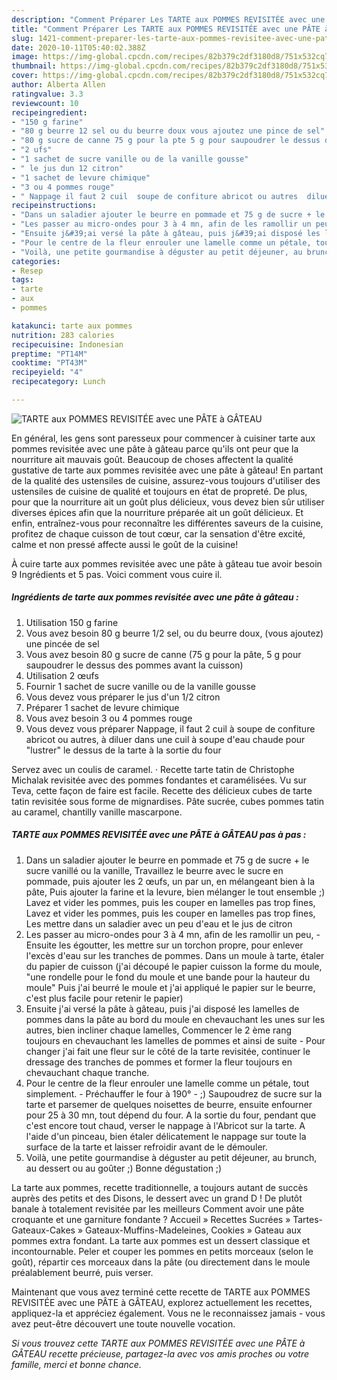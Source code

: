 ```yaml
---
description: "Comment Préparer Les TARTE aux POMMES REVISITÉE avec une PÂTE à GÂTEAU"
title: "Comment Préparer Les TARTE aux POMMES REVISITÉE avec une PÂTE à GÂTEAU"
slug: 1421-comment-preparer-les-tarte-aux-pommes-revisitee-avec-une-pate-a-gateau
date: 2020-10-11T05:40:02.388Z
image: https://img-global.cpcdn.com/recipes/82b379c2df3180d8/751x532cq70/tarte-aux-pommes-revisitee-avec-une-pate-a-gateau-photo-principale-de-la-recette.jpg
thumbnail: https://img-global.cpcdn.com/recipes/82b379c2df3180d8/751x532cq70/tarte-aux-pommes-revisitee-avec-une-pate-a-gateau-photo-principale-de-la-recette.jpg
cover: https://img-global.cpcdn.com/recipes/82b379c2df3180d8/751x532cq70/tarte-aux-pommes-revisitee-avec-une-pate-a-gateau-photo-principale-de-la-recette.jpg
author: Alberta Allen
ratingvalue: 3.3
reviewcount: 10
recipeingredient:
- "150 g farine"
- "80 g beurre 12 sel ou du beurre doux vous ajoutez une pince de sel"
- "80 g sucre de canne 75 g pour la pte 5 g pour saupoudrer le dessus des pommes avant la cuisson"
- "2 ufs"
- "1 sachet de sucre vanille ou de la vanille gousse"
- " le jus dun 12 citron"
- "1 sachet de levure chimique"
- "3 ou 4 pommes rouge"
- " Nappage il faut 2 cuil  soupe de confiture abricot ou autres  diluer dans une cuil  soupe deau chaude pour lustrer le dessus de la tarte  la sortie du four"
recipeinstructions:
- "Dans un saladier ajouter le beurre en pommade et 75 g de sucre + le sucre vanillé ou la vanille, Travaillez le beurre avec le sucre en pommade, puis ajouter les 2 œufs, un par un, en mélangeant bien à la pâte, Puis ajouter la farine et la levure, bien mélanger le tout ensemble ;) Lavez et vider les pommes, puis les couper en lamelles pas trop fines, Lavez et vider les pommes, puis les couper en lamelles pas trop fines, Les mettre dans un saladier avec un peu d&#39;eau et le jus de citron"
- "Les passer au micro-ondes pour 3 à 4 mn, afin de les ramollir un peu,  Ensuite les égoutter, les mettre sur un torchon propre, pour enlever l&#39;excès d&#39;eau sur les tranches de pommes. Dans un moule à tarte, étaler du papier de cuisson (j&#39;ai découpé le papier cuisson la forme du moule, &#34;une rondelle pour le fond du moule et une bande pour la hauteur du moule&#34; Puis j&#39;ai beurré le moule et j&#39;ai appliqué le papier sur le beurre, c&#39;est plus facile pour retenir le papier)"
- "Ensuite j&#39;ai versé la pâte à gâteau, puis j&#39;ai disposé les lamelles de pommes dans la pâte au bord du moule en chevauchant les unes sur les autres, bien incliner chaque lamelles, Commencer le 2 ème rang toujours en chevauchant les lamelles de pommes et ainsi de suite Pour changer j&#39;ai fait une fleur sur le côté de la tarte revisitée, continuer le dressage des tranches de pommes et former la fleur toujours en chevauchant chaque tranche."
- "Pour le centre de la fleur enrouler une lamelle comme un pétale, tout simplement.  Préchauffer le four à 190° ;) Saupoudrez de sucre sur la tarte et parsemer de quelques noisettes de beurre, ensuite enfourner pour 25 à 30 mn, tout dépend du four. A la sortie du four, pendant que c&#39;est encore tout chaud, verser le nappage à l&#39;Abricot sur la tarte. A l&#39;aide d&#39;un pinceau, bien étaler délicatement le nappage sur toute la surface de la tarte et laisser refroidir avant de le démouler."
- "Voilà, une petite gourmandise à déguster au petit déjeuner, au brunch, au dessert ou au goûter ;) Bonne dégustation ;)"
categories:
- Resep
tags:
- tarte
- aux
- pommes

katakunci: tarte aux pommes 
nutrition: 283 calories
recipecuisine: Indonesian
preptime: "PT14M"
cooktime: "PT43M"
recipeyield: "4"
recipecategory: Lunch

---
```



![TARTE aux POMMES REVISITÉE avec une PÂTE à GÂTEAU](https://img-global.cpcdn.com/recipes/82b379c2df3180d8/751x532cq70/tarte-aux-pommes-revisitee-avec-une-pate-a-gateau-photo-principale-de-la-recette.jpg)

En général, les gens sont paresseux pour commencer à cuisiner tarte aux pommes revisitée avec une pâte à gâteau parce qu'ils ont peur que la nourriture ait mauvais goût. Beaucoup de choses affectent la qualité gustative de tarte aux pommes revisitée avec une pâte à gâteau! En partant de la qualité des ustensiles de cuisine, assurez-vous toujours d'utiliser des ustensiles de cuisine de qualité et toujours en état de propreté. De plus, pour que la nourriture ait un goût plus délicieux, vous devez bien sûr utiliser diverses épices afin que la nourriture préparée ait un goût délicieux. Et enfin, entraînez-vous pour reconnaître les différentes saveurs de la cuisine, profitez de chaque cuisson de tout cœur, car la sensation d'être excité, calme et non pressé affecte aussi le goût de la cuisine!

<!--inarticleads1-->

À cuire tarte aux pommes revisitée avec une pâte à gâteau tue avoir besoin 9 Ingrédients et 5 pas. Voici comment vous cuire il.

##### Ingrédients de tarte aux pommes revisitée avec une pâte à gâteau :

1. Utilisation 150 g farine
1. Vous avez besoin 80 g beurre 1/2 sel, ou du beurre doux, (vous ajoutez) une pincée de sel
1. Vous avez besoin 80 g sucre de canne (75 g pour la pâte, 5 g pour saupoudrer le dessus des pommes avant la cuisson)
1. Utilisation 2 œufs
1. Fournir 1 sachet de sucre vanille ou de la vanille gousse
1. Vous devez vous préparer  le jus d&#39;un 1/2 citron
1. Préparer 1 sachet de levure chimique
1. Vous avez besoin 3 ou 4 pommes rouge
1. Vous devez vous préparer  Nappage, il faut 2 cuil à soupe de confiture abricot ou autres, à diluer dans une cuil à soupe d&#39;eau chaude pour &#34;lustrer&#34; le dessus de la tarte à la sortie du four


Servez avec un coulis de caramel. · Recette tarte tatin de Christophe Michalak revisitée avec des pommes fondantes et caramélisées. Vu sur Teva, cette façon de faire est facile. Recette des délicieux cubes de tarte tatin revisitée sous forme de mignardises. Pâte sucrée, cubes pommes tatin au caramel, chantilly vanille mascarpone. 

<!--inarticleads2-->

##### TARTE aux POMMES REVISITÉE avec une PÂTE à GÂTEAU pas à pas :

1. Dans un saladier ajouter le beurre en pommade et 75 g de sucre + le sucre vanillé ou la vanille, Travaillez le beurre avec le sucre en pommade, puis ajouter les 2 œufs, un par un, en mélangeant bien à la pâte, Puis ajouter la farine et la levure, bien mélanger le tout ensemble ;) Lavez et vider les pommes, puis les couper en lamelles pas trop fines, Lavez et vider les pommes, puis les couper en lamelles pas trop fines, Les mettre dans un saladier avec un peu d&#39;eau et le jus de citron
1. Les passer au micro-ondes pour 3 à 4 mn, afin de les ramollir un peu,  - Ensuite les égoutter, les mettre sur un torchon propre, pour enlever l&#39;excès d&#39;eau sur les tranches de pommes. Dans un moule à tarte, étaler du papier de cuisson (j&#39;ai découpé le papier cuisson la forme du moule, &#34;une rondelle pour le fond du moule et une bande pour la hauteur du moule&#34; Puis j&#39;ai beurré le moule et j&#39;ai appliqué le papier sur le beurre, c&#39;est plus facile pour retenir le papier)
1. Ensuite j&#39;ai versé la pâte à gâteau, puis j&#39;ai disposé les lamelles de pommes dans la pâte au bord du moule en chevauchant les unes sur les autres, bien incliner chaque lamelles, Commencer le 2 ème rang toujours en chevauchant les lamelles de pommes et ainsi de suite - Pour changer j&#39;ai fait une fleur sur le côté de la tarte revisitée, continuer le dressage des tranches de pommes et former la fleur toujours en chevauchant chaque tranche.
1. Pour le centre de la fleur enrouler une lamelle comme un pétale, tout simplement.  - Préchauffer le four à 190° - ;) Saupoudrez de sucre sur la tarte et parsemer de quelques noisettes de beurre, ensuite enfourner pour 25 à 30 mn, tout dépend du four. A la sortie du four, pendant que c&#39;est encore tout chaud, verser le nappage à l&#39;Abricot sur la tarte. A l&#39;aide d&#39;un pinceau, bien étaler délicatement le nappage sur toute la surface de la tarte et laisser refroidir avant de le démouler.
1. Voilà, une petite gourmandise à déguster au petit déjeuner, au brunch, au dessert ou au goûter ;) Bonne dégustation ;)


La tarte aux pommes, recette traditionnelle, a toujours autant de succès auprès des petits et des Disons, le dessert avec un grand D ! De plutôt banale à totalement revisitée par les meilleurs Comment avoir une pâte croquante et une garniture fondante ? Accueil » Recettes Sucrées » Tartes-Gateaux-Cakes » Gateaux-Muffins-Madeleines, Cookies » Gateau aux pommes extra fondant. La tarte aux pommes est un dessert classique et incontournable. Peler et couper les pommes en petits morceaux (selon le goût), répartir ces morceaux dans la pâte (ou directement dans le moule préalablement beurré, puis verser. 

<!--inarticleads1-->

<p>
Maintenant que vous avez terminé cette recette de TARTE aux POMMES REVISITÉE avec une PÂTE à GÂTEAU, explorez actuellement les recettes, appliquez-la et appréciez également. Vous ne le reconnaissez jamais - vous avez peut-être découvert une toute nouvelle vocation.
</p>

<p>
<i>Si vous trouvez cette TARTE aux POMMES REVISITÉE avec une PÂTE à GÂTEAU recette précieuse, partagez-la avec vos amis proches ou votre famille, merci et bonne chance.</i>
</p>
